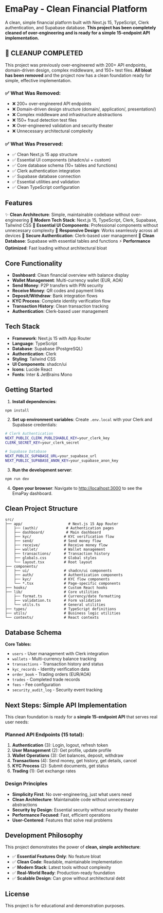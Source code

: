# EmaPay - Clean Financial Platform

A clean, simple financial platform built with Next.js 15, TypeScript, Clerk authentication, and Supabase database. **This project has been completely cleaned of over-engineering and is ready for a simple 15-endpoint API implementation.**

## 🧹 **CLEANUP COMPLETED**

This project was previously over-engineered with 200+ API endpoints, domain-driven design, complex middleware, and 150+ test files. **All bloat has been removed** and the project now has a clean foundation ready for simple, effective implementation.

### ✅ **What Was Removed:**
- ❌ 200+ over-engineered API endpoints
- ❌ Domain-driven design structure (domain/, application/, presentation/)
- ❌ Complex middleware and infrastructure abstractions
- ❌ 150+ fraud detection test files
- ❌ Over-engineered validation and security theater
- ❌ Unnecessary architectural complexity

### ✅ **What Was Preserved:**
- ✅ Clean Next.js 15 app structure
- ✅ Essential UI components (shadcn/ui + custom)
- ✅ Core database schema (10+ tables and functions)
- ✅ Clerk authentication integration
- ✅ Supabase database connection
- ✅ Essential utilities and validation
- ✅ Clean TypeScript configuration

## Features

✨ **Clean Architecture**: Simple, maintainable codebase without over-engineering
🎨 **Modern Tech Stack**: Next.js 15, TypeScript, Clerk, Supabase, Tailwind CSS
🧩 **Essential UI Components**: Professional components without unnecessary complexity
📱 **Responsive Design**: Works seamlessly across all devices
🔐 **Secure Authentication**: Clerk-based user management
💾 **Clean Database**: Supabase with essential tables and functions
⚡ **Performance Optimized**: Fast loading without architectural bloat

## Core Functionality

- **Dashboard**: Clean financial overview with balance display
- **Wallet Management**: Multi-currency wallet (EUR, AOA)
- **Send Money**: P2P transfers with PIN security
- **Receive Money**: QR codes and payment links
- **Deposit/Withdraw**: Bank integration flows
- **KYC Process**: Complete identity verification flow
- **Transaction History**: Clean transaction tracking
- **Authentication**: Clerk-based user management

## Tech Stack

- **Framework**: Next.js 15 with App Router
- **Language**: TypeScript
- **Database**: Supabase (PostgreSQL)
- **Authentication**: Clerk
- **Styling**: Tailwind CSS
- **UI Components**: shadcn/ui
- **Icons**: Lucide React
- **Fonts**: Inter & JetBrains Mono

## Getting Started

1. **Install dependencies**:
```bash
npm install
```

2. **Set up environment variables**:
Create `.env.local` with your Clerk and Supabase credentials:
```bash
# Clerk Authentication
NEXT_PUBLIC_CLERK_PUBLISHABLE_KEY=your_clerk_key
CLERK_SECRET_KEY=your_clerk_secret

# Supabase Database
NEXT_PUBLIC_SUPABASE_URL=your_supabase_url
NEXT_PUBLIC_SUPABASE_ANON_KEY=your_supabase_anon_key
```

3. **Run the development server**:
```bash
npm run dev
```

4. **Open your browser**:
Navigate to [http://localhost:3000](http://localhost:3000) to see the EmaPay dashboard.

## Clean Project Structure

```
src/
├── app/                     # Next.js 15 App Router
│   ├── (auth)/             # Authentication pages
│   ├── dashboard/          # Main dashboard
│   ├── kyc/               # KYC verification flow
│   ├── send/              # Send money flow
│   ├── receive/           # Receive money flow
│   ├── wallet/            # Wallet management
│   ├── transactions/      # Transaction history
│   ├── globals.css        # Global styles
│   └── layout.tsx         # Root layout
├── components/
│   ├── ui/                # shadcn/ui components
│   ├── auth/              # Authentication components
│   ├── kyc/               # KYC flow components
│   └── *.tsx              # Page-specific components
├── hooks/                 # Custom React hooks
├── lib/                   # Core utilities
│   ├── format.ts          # Currency/date formatting
│   ├── validation.ts      # Form validation
│   └── utils.ts           # General utilities
├── types/                 # TypeScript definitions
├── utils/                 # Business logic utilities
└── contexts/              # React contexts
```

## Database Schema

**Core Tables:**
- `users` - User management with Clerk integration
- `wallets` - Multi-currency balance tracking
- `transactions` - Transaction history and status
- `kyc_records` - Identity verification data
- `order_book` - Trading orders (EUR/AOA)
- `trades` - Completed trade records
- `fees` - Fee configuration
- `security_audit_log` - Security event tracking

## Next Steps: Simple API Implementation

This clean foundation is ready for a **simple 15-endpoint API** that serves real user needs:

### Planned API Endpoints (15 total):
1. **Authentication** (3): Login, logout, refresh token
2. **User Management** (2): Get profile, update profile
3. **Wallet Operations** (3): Get balances, deposit, withdraw
4. **Transactions** (4): Send money, get history, get details, cancel
5. **KYC Process** (2): Submit documents, get status
6. **Trading** (1): Get exchange rates

### Design Principles

- **Simplicity First**: No over-engineering, just what users need
- **Clean Architecture**: Maintainable code without unnecessary abstractions
- **Security by Design**: Essential security without security theater
- **Performance Focused**: Fast, efficient operations
- **User-Centered**: Features that solve real problems

## Development Philosophy

This project demonstrates the power of **clean, simple architecture**:

- ✅ **Essential Features Only**: No feature bloat
- ✅ **Clean Code**: Readable, maintainable implementation
- ✅ **Modern Stack**: Latest tools without complexity
- ✅ **Real-World Ready**: Production-ready foundation
- ✅ **Scalable Design**: Can grow without architectural debt

## License

This project is for educational and demonstration purposes.
